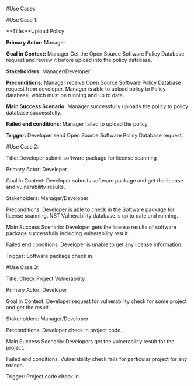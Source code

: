 #Use Cases

#Use Case 1: 

**Title:**Upload Policy

**Primary Actor:** Manager

**Goal in Context:** Manager Get the Open Source Software Policy Database request and review it before upload into the policy database.

**Stakeholders:** Manager/Developer

**Preconditions:** Manager receive Open Source Software Policy Database request from developer. Manager is able to upload policy to Policy database, which must be running and up to date. 

**Main Success Scenario:** Manager successfully uploads the policy to policy database successfully.

**Failed end conditions:** Manager failed to upload the policy.

**Trigger:** Developer send Open Source Software Policy Database request.

#Use Case 2: 

Title: Developer submit software package for license scanning

Primary Actor: Developer

Goal in Context: Developer submits software package and get the license and vulnerability results.

Stakeholders: Manager/Developer

Preconditions: Developer is able to check in the Software package for license scanning. NST Vulnerability database is up to date and running.

Main Success Scenario: Developer gets the license results of software package successfully including vulnerability result.

Failed end conditions: Developer is unable to get any license information.

Trigger: Software package check in.

#Use Case 3: 

Title: Check Project Vulnerability

Primary Actor: Developer

Goal in Context: Developer request for vulnerability check for some project and get the result.

Stakeholders: Manager/Developer

Preconditions: Developer check in project code.

Main Success Scenario: Developers get the vulnerability result for the project.

Failed end conditions: Vulnerability check fails for particular project for any reason.

Trigger: Project code check in.





